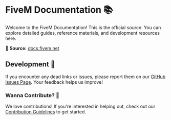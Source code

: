 # FiveM Documentation 📚

Welcome to the FiveM Documentation! This is the official source. You can explore detailed guides, reference materials, and development resources here.

🔗 **Source:** [docs.fivem.net][docs]

## Development 🚀

If you encounter any dead links or issues, please report them on our [GitHub Issues Page](https://github.com/citizenfx/fivem-docs/issues). Your feedback helps us improve!

### Wanna Contribute? 🤝

We love contributions! If you're interested in helping out, check out our [Contribution Guidelines](content/docs/contributing/how-you-can-help.md) to get started.

[docs]: https://docs.fivem.net
